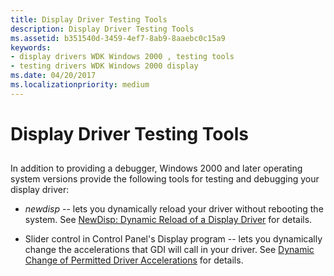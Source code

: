 ```yaml
---
title: Display Driver Testing Tools
description: Display Driver Testing Tools
ms.assetid: b351540d-3459-4ef7-8ab9-8aaebc0c15a9
keywords:
- display drivers WDK Windows 2000 , testing tools
- testing drivers WDK Windows 2000 display
ms.date: 04/20/2017
ms.localizationpriority: medium
---
```


# Display Driver Testing Tools


## <span id="ddk_display_driver_testing_tools_gg"></span><span id="DDK_DISPLAY_DRIVER_TESTING_TOOLS_GG"></span>


In addition to providing a debugger, Windows 2000 and later operating system versions provide the following tools for testing and debugging your display driver:

-   *newdisp* -- lets you dynamically reload your driver without rebooting the system. See [NewDisp: Dynamic Reload of a Display Driver](newdisp--dynamic-reload-of-a-display-driver.md) for details.

-   Slider control in Control Panel's Display program -- lets you dynamically change the accelerations that GDI will call in your driver. See [Dynamic Change of Permitted Driver Accelerations](dynamic-change-of-permitted-driver-accelerations.md) for details.

 

 





